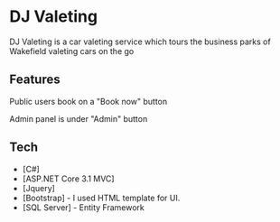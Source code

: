 # DJ Valeting

DJ Valeting is a car valeting service which tours the business parks of Wakefield valeting cars on  the go


## Features

Public users book on a "Book now" button

Admin panel is under "Admin" button

## Tech

- [C#]
- [ASP.NET Core 3.1 MVC]
- [Jquery]
- [Bootstrap] - I used HTML template for UI.
- [SQL Server] - Entity Framework
